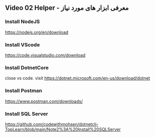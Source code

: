 ## Video 02 Helper - معرفی ابزار های مورد نیاز

### Install NodeJS
 https://nodejs.org/en/download
 
### Install VScode
https://code.visualstudio.com/download

### Install DotnetCore
close vs code.
visit https://dotnet.microsoft.com/en-us/download/dotnet

### Install Postman
https://www.postman.com/downloads/

### Install SQL Server
https://github.com/codewithmohsen/dotnetcli-TopLearn/blob/main/Note2%3A%20Install%20SQLServer


